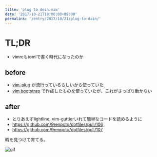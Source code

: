 ```yaml
---
title: 'plug to dein.vim'
date: '2017-10-21T10:00:00+09:00'
permalink: '/entry/2017/10/21/plug-to-dain/'
---
```


# TL;DR

- vimrcもtomlで書く時代になったのか

## before

- [vim-plug](https://github.com/junegunn/vim-plug)
  が流行っているらしいから使っていた
- [vim bootstrap](https://github.com/editor-bootstrap/vim-bootstrap)
  で作成したものを使っていたが、これがさっぱり動かない

## after

- とりあえずlightline, vim-guttierいれて簡単なコードを読めるように
- <https://github.com/9renpoto/dotfiles/pull/106>
- <https://github.com/9renpoto/dotfiles/pull/107>

暇を見つけて育てる。

![gif](https://media.giphy.com/media/MhoboI1uPxrRm/giphy.gif)
